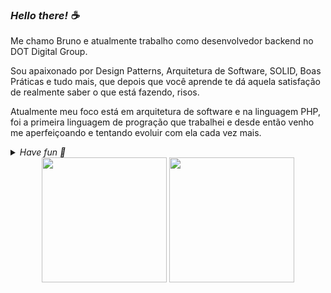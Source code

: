 ### <i>Hello there! ☕</i>

Me chamo Bruno e atualmente trabalho como desenvolvedor backend no DOT Digital Group.

Sou apaixonado por Design Patterns, Arquitetura de Software, SOLID, Boas Práticas e tudo mais, que depois que você aprende te dá aquela satisfação de realmente saber o que está fazendo, risos.

Atualmente meu foco está em arquitetura de software e na linguagem PHP, foi a primeira linguagem de progração que trabalhei e desde então venho me aperfeiçoando e tentando evoluir com ela cada vez mais.

<details>
  <summary><i>Have fun 🤝</i></summary>
  <p align="center">
    <img width="829px" align="center" src="https://i.imgur.com/sLDOU2n.png" />
  </p>
</details>

<div align="center">
  <img height="200em" src="https://github-readme-stats.vercel.app/api/top-langs/?username=brunobolting&hide=html&layout=compact&theme=tokyonight" />
  <img height="200em" src="https://github-readme-stats.vercel.app/api?username=brunobolting&theme=tokyonight"/>
</div>

